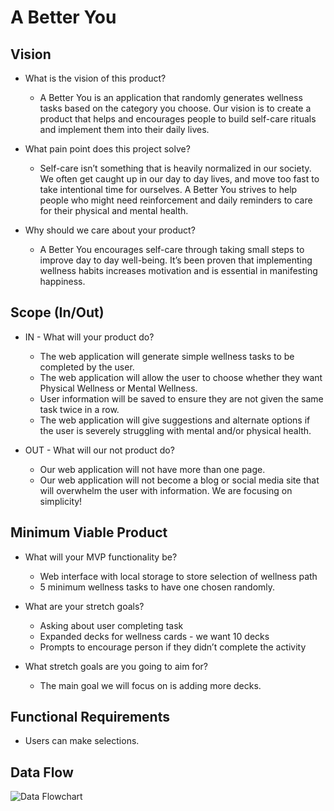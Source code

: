 
# A Better You

## Vision

- What is the vision of this product?

  - A Better You is an application that randomly generates wellness tasks based on the category you choose. Our vision is to create a product that helps and encourages people to build self-care rituals and implement them into their daily lives.
- What pain point does this project solve?
  - Self-care isn’t something that is heavily normalized in our society. We often get caught up in our day to day lives, and move too fast to take intentional time for ourselves. A Better You strives to help people who might need reinforcement and daily reminders to care for their physical and mental health. 
- Why should we care about your product?
  - A Better You encourages self-care through taking small steps to improve day to day well-being. It’s been proven that implementing wellness habits increases motivation and is essential in manifesting happiness. 

## Scope (In/Out)

- IN - What will your product do?
  - The web application will generate simple wellness tasks to be completed by the user.
  - The web application will allow the user to choose whether they want Physical Wellness or Mental Wellness. 
  - User information will be saved to ensure they are not given the same task twice in a row.
  - The web application will give suggestions and alternate options if the user is severely struggling with mental and/or physical health.

- OUT - What will our not product do?
  - Our web application will not have more than one page. 
  - Our web application will not become a blog or social media site that will overwhelm the user with information. We are focusing on simplicity! 

## Minimum Viable Product 

- What will your MVP functionality be?
  - Web interface with local storage to store selection of wellness path
  - 5 minimum wellness tasks to have one chosen randomly.

- What are your stretch goals?
  - Asking about user completing task
  - Expanded decks for wellness cards - we want 10 decks
  - Prompts to encourage person if they didn’t complete the activity
- What stretch goals are you going to aim for?
  - The main goal we will focus on is adding more decks.

## Functional Requirements

- Users can make selections.

## Data Flow

![Data Flowchart](data-flowchart.png)
